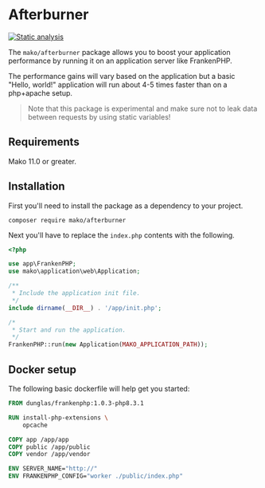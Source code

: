 # Afterburner

[![Static analysis](https://github.com/mako-framework/afterburner/actions/workflows/static-analysis.yml/badge.svg)](https://github.com/mako-framework/afterburner/actions/workflows/static-analysis.yml)

The `mako/afterburner` package allows you to boost your application performance by running it on an application server like FrankenPHP.

The performance gains will vary based on the application but a basic "Hello, world!" application will run about 4-5 times faster than on a php+apache setup.

> Note that this package is experimental and make sure not to leak data between requests by using static variables!

## Requirements

Mako 11.0 or greater.

## Installation

First you'll need to install the package as a dependency to your project.

```
composer require mako/afterburner
```

Next you'll have to replace the `index.php` contents with the following.

```php
<?php

use app\FrankenPHP;
use mako\application\web\Application;

/**
 * Include the application init file.
 */
include dirname(__DIR__) . '/app/init.php';

/*
 * Start and run the application.
 */
FrankenPHP::run(new Application(MAKO_APPLICATION_PATH));
```

## Docker setup

The following basic dockerfile will help get you started:

```dockerfile
FROM dunglas/frankenphp:1.0.3-php8.3.1

RUN install-php-extensions \
    opcache

COPY app /app/app
COPY public /app/public
COPY vendor /app/vendor

ENV SERVER_NAME="http://"
ENV FRANKENPHP_CONFIG="worker ./public/index.php"
```
